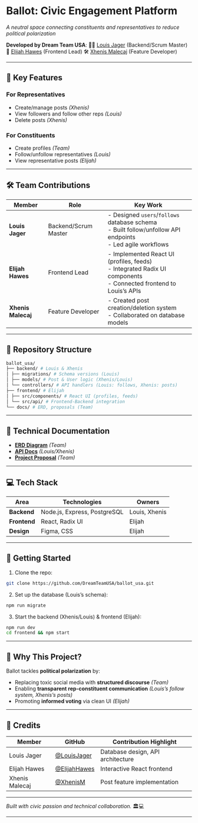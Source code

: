 # Ballot: Civic Engagement Platform
*A neutral space connecting constituents and representatives to reduce political polarization*

**Developed by Dream Team USA**:
👨‍💻 [Louis Jager](https://github.com/LouisJager) (Backend/Scrum Master)
🎨 [Elijah Hawes](https://github.com/passwordd009) (Frontend Lead)
🛠️ [Xhenis Malecaj](https://github.com/xhenis01) (Feature Developer)

---

## 🚀 Key Features
### **For Representatives**
- Create/manage posts *(Xhenis)*
- View followers and follow other reps *(Louis)*
- Delete posts *(Xhenis)*

### **For Constituents**
- Create profiles *(Team)*
- Follow/unfollow representatives *(Louis)*
- View representative posts *(Elijah)*

---

## 🛠️ **Team Contributions**
| Member | Role | Key Work |
|-------------------|-----------------------|----------|
| **Louis Jager** | Backend/Scrum Master | - Designed `users`/`follows` database schema <br> - Built follow/unfollow API endpoints <br> - Led agile workflows |
| **Elijah Hawes** | Frontend Lead | - Implemented React UI (profiles, feeds) <br> - Integrated Radix UI components <br> - Connected frontend to Louis’s APIs |
| **Xhenis Malecaj**| Feature Developer | - Created post creation/deletion system <br> - Collaborated on database models |

---

## 📂 **Repository Structure**
```bash
ballot_usa/
├── backend/ # Louis & Xhenis
│ ├── migrations/ # Schema versions (Louis)
│ ├── models/ # Post & User logic (Xhenis/Louis)
│ └── controllers/ # API handlers (Louis: follows, Xhenis: posts)
├── frontend/ # Elijah
│ ├── src/components/ # React UI (profiles, feeds)
│ └── src/api/ # Frontend-Backend integration
└── docs/ # ERD, proposals (Team)
```

---

## 🔗 **Technical Documentation**
- **[ERD Diagram](https://dbdiagram.io/d/663256d65b24a634d0425b3c)** *(Team)*
- **[API Docs](docs/api_endpoints.md)** *(Louis/Xhenis)*
- **[Project Proposal](docs/proposal.pdf)** *(Team)*

---

## 💻 **Tech Stack**
| Area | Technologies | Owners |
|------------|--------------|--------|
| **Backend** | Node.js, Express, PostgreSQL | Louis, Xhenis |
| **Frontend**| React, Radix UI | Elijah |
| **Design** | Figma, CSS | Elijah |

---

## 🚀 **Getting Started**
1. Clone the repo:
```bash
git clone https://github.com/DreamTeamUSA/ballot_usa.git
```
2. Set up the database (Louis’s schema):
```bash
npm run migrate
```
3. Start the backend (Xhenis/Louis) & frontend (Elijah):
```bash
npm run dev
cd frontend && npm start
```

---

## 🌟 **Why This Project?**
Ballot tackles **political polarization** by:
- Replacing toxic social media with **structured discourse** *(Team)*
- Enabling **transparent rep-constituent communication** *(Louis’s follow system, Xhenis’s posts)*
- Promoting **informed voting** via clean UI *(Elijah)*

---

## 👏 **Credits**
| Member | GitHub | Contribution Highlight |
|-------------------|--------|------------------------|
| Louis Jager | [@LouisJager](https://github.com/LeaderLou1) | Database design, API architecture |
| Elijah Hawes | [@ElijahHawes](https://github.com/passwordd009) | Interactive React frontend |
| Xhenis Malecaj | [@XhenisM](https://github.com/xhenis01) | Post feature implementation |

---

*Built with civic passion and technical collaboration.* 🏛️💻

---

